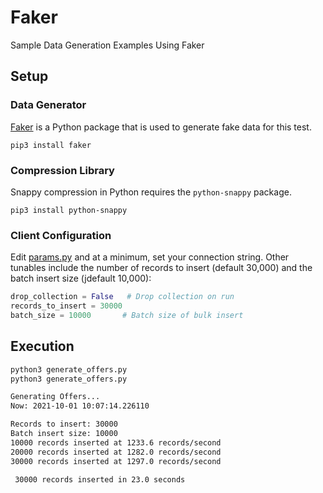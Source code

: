 # Faker
Sample Data Generation Examples Using Faker


## Setup

### Data Generator
[Faker](https://faker.readthedocs.io/en/master/) is a Python package that is used to generate fake data for this test.

```pip3 install faker ```
### Compression Library
Snappy compression in Python requires the `python-snappy` package.

```pip3 install python-snappy```




### Client Configuration

Edit [params.py](params.py) and at a minimum, set your connection string. Other tunables include the number of records to insert (default 30,000) and the batch insert size (jdefault 10,000):

``` PYTHON
drop_collection = False   # Drop collection on run
records_to_insert = 30000
batch_size = 10000       # Batch size of bulk insert
```

## Execution

```zsh
python3 generate_offers.py
python3 generate_offers.py

Generating Offers...
Now: 2021-10-01 10:07:14.226110 

Records to insert: 30000
Batch insert size: 10000
10000 records inserted at 1233.6 records/second
20000 records inserted at 1282.0 records/second
30000 records inserted at 1297.0 records/second

 30000 records inserted in 23.0 seconds
```

